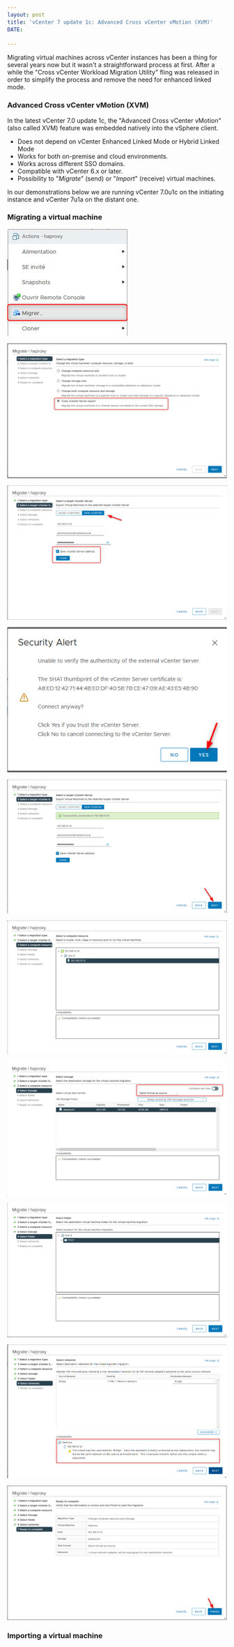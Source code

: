 ```yaml
---
layout: post
title: 'vCenter 7 update 1c: Advanced Cross vCenter vMotion (XVM)'
DATE: 

---
```

Migrating virtual machines across vCenter instances has been a thing for several years now but it wasn't a straightforward process at first. After a while the "Cross vCenter Workload Migration Utility" fling was released in order to simplify the process and remove the need for enhanced linked mode.

### Advanced Cross vCenter vMotion (XVM)

In the latest vCenter 7.0 update 1c, the "Advanced Cross vCenter vMotion" (also called XVM) feature was embedded natively into the vSphere client. 

* Does not depend on vCenter Enhanced Linked Mode or Hybrid Linked Mode
* Works for both on-premise and cloud environments.
* Works across different SSO domains.
* Compatible with vCenter 6.x or later.
* Possibility to "_Migrate_" (send) or "_Import_" (receive) virtual machines.

In our demonstrations below we are running vCenter 7.0u1c on the initiating instance and vCenter 7u1a on the distant one.

### Migrating a virtual machine

![](/img/xvm0.png)

![](/img/xvm1.png)

![](/img/xvm2.png)

![](/img/xvm3.png)

![](/img/xvm4.png)

![](/img/xvm5.png)

![](/img/xvm6.png)

![](/img/xvm7.png)

![](/img/xvm8.png)

![](/img/xvm9.png)

### Importing a virtual machine